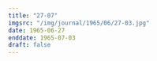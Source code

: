 ```yaml
---
title: "27-07"
imgsrc: "/img/journal/1965/06/27-03.jpg"
date: 1965-06-27
enddate: 1965-07-03
draft: false
---
```


<!-- fix pre-formatted input -->
